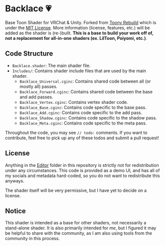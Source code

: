 # Backlace 💗
Base Toon Shader for VRChat & Unity. Forked from [Toony Rebuild](https://github.com/VRLabs/Toony-Standard-Rebuild/tree/main) which is under the [MIT License](https://github.com/VRLabs/Toony-Standard-Rebuild/blob/main/LICENSE). More information (license, features, etc.) will be added as the shader is (re-)built. **This is a base to build your work off of, not a replacement for all-in-one shaders (ex. LilToon, Poiyomi, etc.)**.

## Code Structure

- `Backlace.shader`: The main shader file.
- `Includes/`: Contains shader include files that are used by the main shader.
    - `Backlace_Universal.cginc`: Contains shared code between all (or mostly all) passes.
    - `Backlace_Forward.cginc`: Contains shared code between the base and add passes.
    - `Backlace_Vertex.cginc`: Contains vertex shader code.
    - `Backlace_Base.cginc`: Contains code specific to the base pass.
    - `Backlace_Add.cginc`: Contains code specific to the add pass.
    - `Backlace_Shadow.cginc`: Contains code specific to the shadow pass.
    - `Backlace_Meta.cginc`: Contains code specific to the meta pass.

Throughout the code, you may see `// todo:` comments. If you want to contribute, feel free to pick up any of these todos and submit a pull request!

## License

Anything in the [Editor](https://github.com/kleineluka/backlace/tree/main/Resources/Luka_Backlace/Editor) folder in this repository is strictly not for redistribution under any circumstances. This code is provided as a demo UI, and has all of my socials and metadata hard-coded, so you do not want to redistribute this anyways.

The shader itself will be very permissive, but I have yet to decide on a license.

## Notice

This shader is intended as a base for other shaders, not necessarily a stand-alone shader. It is also primarily intended for *me*, but I figured it may be helpful to share with the community, as I am also using tools from the community in this process.
